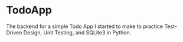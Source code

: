 # TodoApp
The backend for a simple Todo App I started to make to practice Test-Driven Design, Unit Testing, and SQLite3 in Python.
